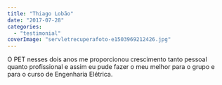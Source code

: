 ```yaml
---
title: "Thiago Lobão"
date: "2017-07-28"
categories: 
  - "testimonial"
coverImage: "servletrecuperafoto-e1503969212426.jpg"
---
```


O PET nesses dois anos me proporcionou crescimento tanto pessoal quanto profissional e assim eu pude fazer o meu melhor para o grupo e para o curso de Engenharia Elétrica.
